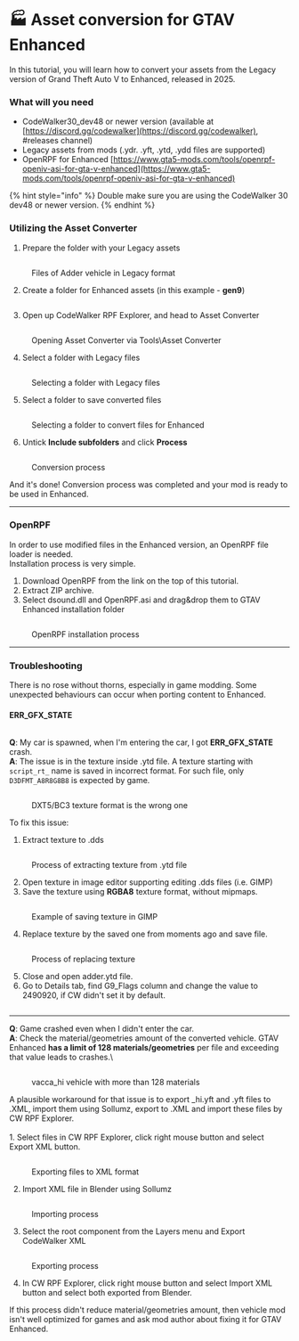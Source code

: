 # 🏭 Asset conversion for GTAV Enhanced

In this tutorial, you will learn how to convert your assets from the Legacy version of Grand Theft Auto V to Enhanced, released in 2025.

### What will you need

* CodeWalker30\_dev48 or newer version (available at [https://discord.gg/codewalker](https://discord.gg/codewalker), #releases channel)
* Legacy assets from mods (.ydr. .yft, .ytd, .ydd files are supported)
* OpenRPF for Enhanced [https://www.gta5-mods.com/tools/openrpf-openiv-asi-for-gta-v-enhanced](https://www.gta5-mods.com/tools/openrpf-openiv-asi-for-gta-v-enhanced)

{% hint style="info" %}
Double make sure you are using the CodeWalker 30 dev48 or newer version.
{% endhint %}

### Utilizing the Asset Converter

1. Prepare the folder with your Legacy assets&#x20;

<figure><img src="../.gitbook/assets/2-ng-files.png" alt=""><figcaption><p>Files of Adder vehicle in Legacy format</p></figcaption></figure>

2. Create a folder for Enhanced assets (in this example - **gen9**)

<figure><img src="../.gitbook/assets/3-gen9-folder.png" alt=""><figcaption></figcaption></figure>

3. Open up CodeWalker RPF Explorer, and head to Asset Converter

<figure><img src="../.gitbook/assets/1-runassetconverter-new.gif" alt=""><figcaption><p>Opening Asset Converter via Tools\Asset Converter</p></figcaption></figure>

4. Select a folder with Legacy files

<figure><img src="../.gitbook/assets/4-legacy-folder-select.gif" alt=""><figcaption><p>Selecting a folder with Legacy files</p></figcaption></figure>

5. Select a folder to save converted files

<figure><img src="../.gitbook/assets/5-gen9-folder-select.gif" alt=""><figcaption><p>Selecting a folder to convert files for Enhanced</p></figcaption></figure>

6. Untick **Include subfolders** and click **Process**

<figure><img src="../.gitbook/assets/6-conversion-process.gif" alt=""><figcaption><p>Conversion process</p></figcaption></figure>

And it's done! Conversion process was completed and your mod is ready to be used in Enhanced.



***



### OpenRPF

In order to use modified files in the Enhanced version, an OpenRPF file loader is needed. \
Installation process is very simple.

1. Download OpenRPF from the link on the top of this tutorial.
2. Extract ZIP archive.
3. Select dsound.dll and OpenRPF.asi and drag\&drop them to GTAV Enhanced installation folder

<figure><img src="../.gitbook/assets/openrpf-installation.gif" alt=""><figcaption><p>OpenRPF installation process</p></figcaption></figure>



***



### Troubleshooting

There is no rose without thorns, especially in game modding. Some unexpected behaviours can occur when porting content to Enhanced.



#### ERR\_GFX\_STATE

<figure><img src="../.gitbook/assets/err_gfx_state.png" alt=""><figcaption></figcaption></figure>

**Q**: My car is spawned, when I'm entering the car, I got **ERR\_GFX\_STATE** crash.\
**A**: The issue is in the texture inside .ytd file. A texture starting with `script_rt_` name is saved in incorrect format. For such file, only `D3DFMT_A8R8G8B8` is expected by game.

<figure><img src="../.gitbook/assets/script_rt_incorrect_format.png" alt=""><figcaption><p>DXT5/BC3 texture format is the wrong one</p></figcaption></figure>

To fix this issue:

1. Extract texture to .dds

<figure><img src="../.gitbook/assets/extract-texture.gif" alt=""><figcaption><p>Process of extracting texture from .ytd file</p></figcaption></figure>

2. Open texture in image editor supporting editing .dds files (i.e. GIMP)
3. Save the texture using **RGBA8** texture format, without mipmaps.

<figure><img src="../.gitbook/assets/rgba8-texture.png" alt=""><figcaption><p>Example of saving texture in GIMP</p></figcaption></figure>

4. Replace texture by the saved one from moments ago and save file.

<figure><img src="../.gitbook/assets/replace-texture.gif" alt=""><figcaption><p>Process of replacing texture</p></figcaption></figure>



5. Close and open adder.ytd file.
6. Go to Details tab, find G9\_Flags column and change the value to 2490920, if CW didn't set it by default.

<figure><img src="../.gitbook/assets/g9_flags.png" alt=""><figcaption></figcaption></figure>

***

**Q**: Game crashed even when I didn't enter the car.\
**A**: Check the material/geometries amount of the converted vehicle. GTAV Enhanced **has a limit of 128 materials/geometries** per file and exceeding that value leads to crashes.\


<figure><img src="../.gitbook/assets/many-geometries.png" alt=""><figcaption><p>vacca_hi vehicle with more than 128 materials</p></figcaption></figure>

A plausible workaround for that issue is to export \_hi.yft and .yft files to .XML, import them using Sollumz, export to .XML and import these files by CW RPF Explorer.\
\
1\. Select files in CW RPF Explorer, click right mouse button and select Export XML button.

<figure><img src="../.gitbook/assets/export-xml.gif" alt=""><figcaption><p>Exporting files to XML format</p></figcaption></figure>

2. Import XML file in Blender using Sollumz

<figure><img src="../.gitbook/assets/import-blender.gif" alt=""><figcaption><p>Importing process</p></figcaption></figure>

3. Select the root component from the Layers menu and Export CodeWalker XML

<figure><img src="../.gitbook/assets/export-blender.gif" alt=""><figcaption><p>Exporting process</p></figcaption></figure>

4. In CW RPF Explorer, click right mouse button and select Import XML button and select both exported from Blender.

If this process didn't reduce material/geometries amount, then vehicle mod isn't well optimized for games and ask mod author about fixing it for GTAV Enhanced.
